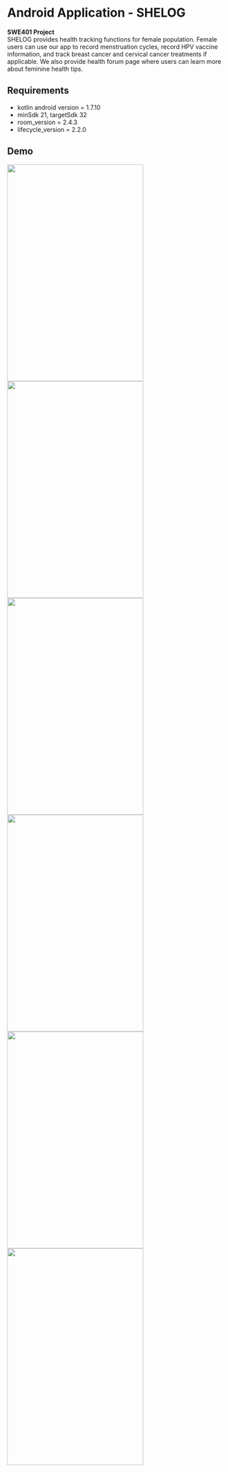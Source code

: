 # Android Application - SHELOG
**SWE401 Project**  
SHELOG provides health tracking functions for female population. Female users can use our app to record menstruation cycles, record HPV vaccine information, and track breast cancer and cervical cancer treatments if applicable. We also provide health forum page where users can learn more about feminine health tips.
## Requirements
* kotlin android version = 1.7.10
* minSdk 21, targetSdk 32
* room_version = 2.4.3
* lifecycle_version = 2.2.0
## Demo
<p align="center>
<img src="https://github.com/FishCatCake/PEIII_Assignment/blob/main/demo/shelogdemo.gif">
<img src="https://user-images.githubusercontent.com/56536325/233392591-5d09198a-5ba6-474a-90cc-78430c0b41c3.png" width ="315" height="500" >
<img src="https://user-images.githubusercontent.com/56536325/233393399-00fd5aa9-ba04-4184-a110-a338b3bd2044.png" width ="315" height="500" >
<img src="https://user-images.githubusercontent.com/56536325/233392612-e2940f67-b269-4c01-b9bd-27d15c6ce186.png" width ="315" height="500" >
<img src="https://user-images.githubusercontent.com/56536325/233392676-eec366f6-5917-457e-871e-f65b1776ffc7.png" width ="315" height="500" >
<img src="https://user-images.githubusercontent.com/56536325/233392697-d13e4850-8344-4a9c-8e49-a68ce5eefb0e.png" width ="315" height="500" >
<img src="https://user-images.githubusercontent.com/56536325/233392714-57b56492-0be5-47c4-9d94-cc0bea062248.png" width ="315" height="500" >

</p>


